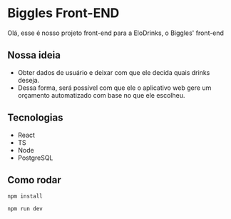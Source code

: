 # Biggles Front-END
Olá, esse é nosso projeto front-end para a EloDrinks, o Biggles' front-end

## Nossa ideia 
- Obter dados de usuário e deixar com que ele decida quais drinks deseja. 
- Dessa forma, será possível com que ele o aplicativo web gere um orçamento automatizado com base no que ele escolheu.

## Tecnologias
- React
- TS
- Node
- PostgreSQL

## Como rodar
```npm install```

```npm run dev```